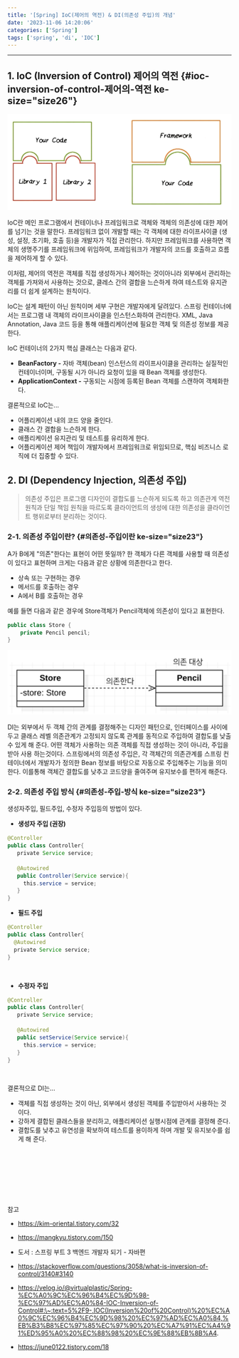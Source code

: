 ```yaml
---
title: '[Spring] IoC(제어의 역전) & DI(의존성 주입)의 개념'
date: '2023-11-06 14:20:06'
categories: ['Spring']
tags: ['spring', 'di', 'IOC']
---
```


------------------------------------------------------------------------

## 1. IoC (Inversion of Control) 제어의 역전 {#ioc-inversion-of-control-제어의-역전 ke-size="size26"}

![](/images/posts/42/img.png)

IoC란 메인 프로그램에서 컨테이너나 프레임워크로 객체와 객체의 의존성에 대한 제어를 넘기는 것을 말한다. 프레임워크 없이 개발할 때는 각 객체에 대한 라이프사이클 (생성, 설정, 초기화, 호출 등)을 개발자가 직접 관리한다. 하지만 프레임워크를 사용하면 객체의 생명주기를 프레임워크에 위임하여, 프레임워크가 개발자의 코드를 호출하고 흐름을 제어하게 할 수 있다.
 

이처럼, 제어의 역전은 객체를 직접 생성하거나 제어하는 것이아니라 외부에서 관리하는 객체를 가져와서 사용하는 것으로, 클레스 간의 결합을 느슨하게 하여 테스트와 유지관리를 더 쉽게 설계하는 원칙이다.
 

IoC는 설계 패턴이 아닌 원칙이며 세부 구현은 개발자에게 달려있다. 스프링 컨테이너에서는 프로그램 내 객체의 라이프사이클을 인스턴스화하여 관리한다. XML, Java Annotation, Java 코드 등을 통해 애플리케이션에 필요한 객체 및 의존성 정보를 제공한다.
 

IoC 컨테이너의 2가지 핵심 클래스는 다음과 같다.

-   **BeanFactory -** 자바 객체(bean) 인스턴스의 라이프사이클을 관리하는 실질적인 컨테이너이며, 구동될 시가 아니라 요청이 있을 때 Bean 객체를 생성한다.
-   **ApplicationContext -** 구동되는 시점에 등록된 Bean 객체를 스캔하여 객체화한다.

결론적으로 IoC는\...

-   어플리케이션 내의 코드 양을 줄인다.
-   클래스 간 결합을 느슨하게 한다.
-   애플리케이션 유지관리 및 테스트를 유리하게 한다.
-   어플리케이션 제어 책임이 개발자에서 프레임워크로 위임되므로, 핵심 비즈니스 로직에 더 집중할 수 있다.
 

## 2. DI (Dependency Injection, 의존성 주입)

> 의존성 주입은 프로그램 디자인이 결합도를 느슨하게 되도록 하고 의존관계 역전원칙과 단일 책임 원칙을 따르도록 클라이언트의 생성에 대한 의존성을 클라이언트 행위로부터 분리하는 것이다.

### 2-1. 의존성 주입이란? {#의존성-주입이란 ke-size="size23"}

A가 B에게 \"의존\"한다는 표현이 어떤 뜻일까? 한 객체가 다른 객체를 사용할 때 의존성이 있다고 표현하며 크게는 다음과 같은 상황에 의존한다고 한다.

-   상속 또는 구현하는 경우
-   메서드를 호출하는 경우
-   A에서 B를 호출하는 경우

예를 들면 다음과 같은 경우에 Store객체가 Pencil객체에 의존성이 있다고 표현한다.

``` {.java ke-language="java" ke-type="codeblock"}
public class Store {
    private Pencil pencil;
}
```

![](/images/posts/42/img_1.png)


DI는 외부에서 두 객체 간의 관계를 결정해주는 디자인 패턴으로, 인터페이스를 사이에두고 클래스 레벨 의존관계가 고정되지 않도록 관계를 동적으로 주입하여 결합도를 낮출수 있게 해 준다. 어떤 객체가 사용하는 의존 객체를 직접 생성하는 것이 아니라, 주입을 받아 사용 하는것이다. 스프링에서의 의존성 주입은, 각 객체간의 의존관계를 스프링 컨테이너에서 개발자가 정의한 Bean 정보를 바탕으로 자동으로 주입해주는 기능을 의미한다. 이를통해 객체간 결합도를 낮추고 코드양을 줄여주며 유지보수를 편하게 해준다.

### 2-2. 의존성 주입 방식 {#의존성-주입-방식 ke-size="size23"}

생성자주입, 필드주입, 수정자 주입등의 방법이 있다.

-   **생성자 주입 (권장)**

``` {.java ke-language="java" ke-type="codeblock"}
@Controller 
public class Controller{
   private Service service;

   @Autowired 
   public Controller(Service service){
     this.service = service; 
   }
}
```

-   **필드 주입**

``` {.java ke-language="java" ke-type="codeblock"}
@Controller
public class Controller{
  @Autowired 
  private Service service;
}
```
 

-   **수정자 주입**

``` {.java ke-language="java" ke-type="codeblock"}
@Controller 
public class Controller{
   private Service service;

   @Autowired 
   public setService(Service service){
     this.service = service; 
   }
}
```
 

결론적으로 DI는\...

-   객체를 직접 생성하는 것이 아닌, 외부에서 생성된 객체를 주입받아서 사용하는 것이다.
-   강하게 결합된 클래스들을 분리하고, 애플리케이션 실행시점에 관계를 결정해 준다.
-   결합도를 낮추고 유연성을 확보하여 테스트를 용이하게 하며 개발 및 유지보수를 쉽게 해 준다.
 

 

 

 

 

참고

- https://kim-oriental.tistory.com/32

- https://mangkyu.tistory.com/150

- 도서 : 스프링 부트 3 백엔드 개발자 되기 - 자바편

- https://stackoverflow.com/questions/3058/what-is-inversion-of-control/3140#3140

- https://velog.io/@virtualplastic/Spring-%EC%A0%9C%EC%96%B4%EC%9D%98-%EC%97%AD%EC%A0%84-IOC-Inversion-of-Control#:\~:text=5%2F9-,IOC(Inversion%20of%20Control)%20%EC%A0%9C%EC%96%B4%EC%9D%98%20%EC%97%AD%EC%A0%84,%EB%B3%B8%EC%97%85%EC%97%90%20%EC%A7%91%EC%A4%91%ED%95%A0%20%EC%88%98%20%EC%9E%88%EB%8B%A4.

- https://june0122.tistory.com/18
